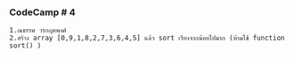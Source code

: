 ### CodeCamp # 4
    1.ณธรรศ วรกฤตพงศ์
    2.สร้าง array [0,9,1,8,2,7,3,6,4,5] แล้ว sort เรียงจากน้อยไปมาก (ห้ามใช้ function sort() )

